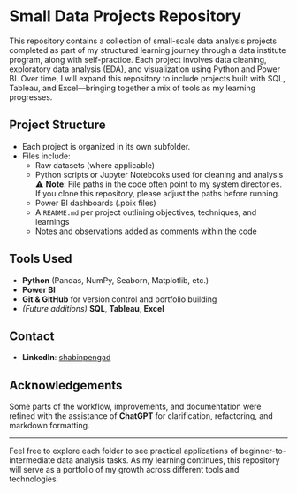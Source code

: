 # Small Data Projects Repository

This repository contains a collection of small-scale data analysis projects completed as part of my structured learning journey through a data institute program, along with self-practice. Each project involves data cleaning, exploratory data analysis (EDA), and visualization using Python and Power BI. Over time, I will expand this repository to include projects built with SQL, Tableau, and Excel—bringing together a mix of tools as my learning progresses.

## Project Structure

- Each project is organized in its own subfolder.
- Files include:
  - Raw datasets (where applicable)
  - Python scripts or Jupyter Notebooks used for cleaning and analysis  
    ⚠️ **Note**: File paths in the code often point to my system directories. If you clone this repository, please adjust the paths before running.
  - Power BI dashboards (.pbix files)
  - A `README.md` per project outlining objectives, techniques, and learnings
  - Notes and observations added as comments within the code

## Tools Used

- **Python** (Pandas, NumPy, Seaborn, Matplotlib, etc.)
- **Power BI**
- **Git & GitHub** for version control and portfolio building  
- *(Future additions)* **SQL**, **Tableau**, **Excel**

## Contact

- **LinkedIn**: [shabinpengad](https://www.linkedin.com/in/shabinpengad)

## Acknowledgements

Some parts of the workflow, improvements, and documentation were refined with the assistance of **ChatGPT** for clarification, refactoring, and markdown formatting.

---

Feel free to explore each folder to see practical applications of beginner-to-intermediate data analysis tasks. As my learning continues, this repository will serve as a portfolio of my growth across different tools and technologies.
